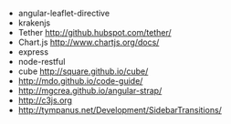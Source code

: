 * angular-leaflet-directive
* krakenjs
* Tether http://github.hubspot.com/tether/
* Chart.js http://www.chartjs.org/docs/
* express
* node-restful
* cube http://square.github.io/cube/
* http://mdo.github.io/code-guide/
* http://mgcrea.github.io/angular-strap/
* http://c3js.org
* http://tympanus.net/Development/SidebarTransitions/
